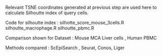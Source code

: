 Relevant TSNE coordinates generated at previous step are used here to calculate Silhoutte index of query cells.

Code for silhoutte index :
silhotte_score_mouse_3cells.R
silhoutte_macrophage.R
silhoutte_pbmc.R

Comparison shown for Dataset : Mouse MCA Liver cells , Human PBMC

Methods compared : ScEpiSearch , Seurat, Conos, Liger